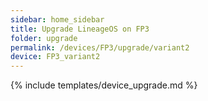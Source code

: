 ```yaml
---
sidebar: home_sidebar
title: Upgrade LineageOS on FP3
folder: upgrade
permalink: /devices/FP3/upgrade/variant2
device: FP3_variant2
---
```

{% include templates/device_upgrade.md %}
